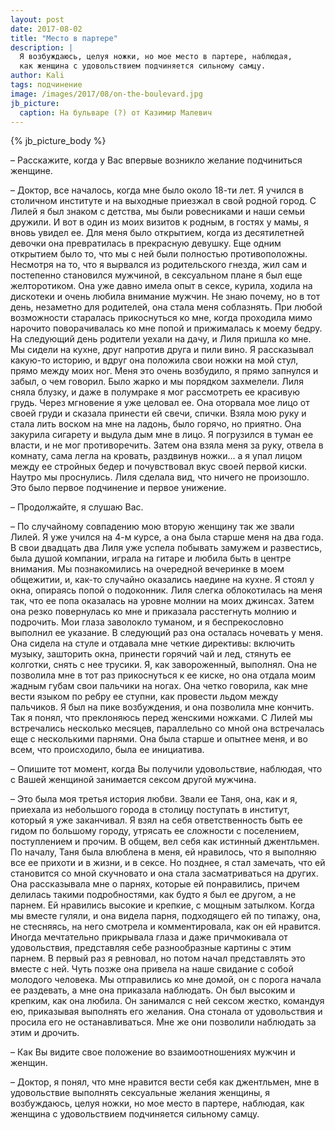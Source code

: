 ```yaml
---
layout: post
date: 2017-08-02
title: "Место в партере"
description: |
  Я возбуждаюсь, целуя ножки, но мое место в партере, наблюдая,
  как женщина с удовольствием подчиняется сильному самцу.
author: Kali
tags: подчинение
image: /images/2017/08/on-the-boulevard.jpg
jb_picture:
  caption: На бульваре (?) от Казимир Малевич
---
```


{% jb_picture_body %}

– Расскажите, когда у Вас впервые возникло желание подчиниться женщине.

– Доктор, все началось, когда мне было около 18-ти лет. Я учился в столичном
институте и на выходные приезжал в свой родной город. С Лилей я был знаком с
детства, мы были ровесниками и наши семьи дружили. И вот в один из моих визитов
к родным, в гостях у мамы, я вновь увидел ее. Для меня было открытием, когда из
десятилетней девочки она превратилась в прекрасную девушку. Еще одним открытием
было то, что мы с ней были полностью противоположны. Несмотря на то, что я
вырвался из родительского гнезда, жил сам и постепенно становился мужчиной, в
сексуальном плане я был еще желторотиком. Она уже давно имела опыт в сексе,
курила, ходила на дискотеки и очень любила внимание мужчин. Не знаю почему, но в
тот день, незаметно для родителей, она стала меня соблазнять. При любой
возможности старалась прикоснуться ко мне, когда проходила мимо нарочито
поворачивалась ко мне попой и прижималась к моему бедру. На следующий день
родители уехали на дачу, и Лиля пришла ко мне. Мы сидели на кухне, друг напротив
друга и пили вино. Я рассказывал какую-то историю, и вдруг она положила свои
ножки на мой стул, прямо между моих ног. Меня это очень возбудило, я прямо
запнулся и забыл, о чем говорил. Было жарко и мы порядком захмелели. Лиля сняла
блузку, и даже в полумраке я мог рассмотреть ее красивую грудь. Через мгновение
я уже целовал ее. Она оторвала мое лицо от своей груди и сказала принести ей
свечи, спички. Взяла мою руку и стала лить воском на мне на ладонь, было горячо,
но приятно. Она закурила сигарету и выдула дым мне в лицо. Я погрузился в туман
ее власти, и не мог противоречить. Затем она взяла меня за руку, отвела в
комнату, сама легла на кровать, раздвинув ножки… а я упал лицом между ее
стройных бедер и почувствовал вкус своей первой киски. Наутро мы проснулись.
Лиля сделала вид, что ничего не произошло. Это было первое подчинение и первое
унижение.

<!--more-->

– Продолжайте, я слушаю Вас.

– По случайному совпадению мою вторую женщину так же звали Лилей. Я уже
учился на 4-м курсе, а она была старше меня на два года. В свои двадцать два
Лиля уже успела побывать замужем и развестись, была душой компании, играла на
гитаре и любила быть в центре внимания. Мы познакомились на очередной вечеринке
в моем общежитии, и, как-то случайно оказались наедине на кухне. Я стоял у окна,
опираясь попой о подоконник. Лиля слегка облокотилась на меня так, что ее попа
оказалась на уровне молнии на моих джинсах. Затем она резко повернулась ко мне и
приказала расстегнуть молнию и подрочить. Мои глаза заволокло туманом, и я
беспрекословно выполнил ее указание. В следующий раз она осталась ночевать у
меня. Она сидела на стуле и отдавала мне четкие директивы: включить музыку,
зашторить окна, принести горячий чай и лед, стянуть ее колготки, снять с нее
трусики. Я, как завороженный, выполнял. Она не позволила мне в тот раз
прикоснуться к ее киске, но она отдала моим жадным губам свои пальчики на ногах.
Она четко говорила, как мне вести языком по ребру ее ступни, как провести льдом
между пальчиков. Я был на пике возбуждения, и она позволила мне кончить. Так я
понял, что преклоняюсь перед женскими ножками. С Лилей мы встречались несколько
месяцев, параллельно со мной она встречалась еще с несколькими парнями. Она была
старше и опытнее меня, и во всем, что происходило, была ее инициатива.

– Опишите тот момент, когда Вы получили удовольствие, наблюдая, что
с Вашей женщиной занимается сексом другой мужчина.

– Это была моя третья история любви. Звали ее Таня, она, как и я, приехала
из небольшого города в столицу поступать в институт, который я уже заканчивал. Я
взял на себя ответственность быть ее гидом по большому городу, утрясать ее
сложности с поселением, поступлением и прочим.  В общем, вел себя как истинный
джентльмен. По началу, Таня была влюблена в меня, ей нравилось, что я выполняю
все ее прихоти и в жизни, и в сексе. Но позднее, я стал замечать, что ей
становится со мной скучновато и она стала засматриваться на других. Она
рассказывала мне о парнях, которые ей понравились, причем делилась такими
подробностями, как будто я был ее другом, а не парнем. Ей нравились высокие и
крепкие, с мощным затылком. Когда мы вместе гуляли, и она видела парня,
подходящего ей по типажу, она, не стесняясь, на него смотрела и комментировала,
как он ей нравится. Иногда мечтательно прикрывала глаза и даже причмокивала от
удовольствия, представляя себе разнообразные картины с этим парнем. В первый раз
я ревновал, но потом начал представлять это вместе с ней. Чуть позже она привела
на наше свидание с собой молодого человека. Мы отправились ко мне домой, он с
порога начала ее раздевать, а мне она приказала наблюдать. Он был высоким и
крепким, как она любила. Он занимался с ней сексом жестко, командуя ею,
приказывая выполнять его желания. Она стонала от удовольствия и просила его не
останавливаться. Мне же они позволили наблюдать за этим и дрочить.

– Как Вы видите свое положение во взаимоотношениях мужчин и женщин.

– Доктор, я понял, что мне нравится вести себя как джентльмен, мне
в удовольствие выполнять сексуальные желания женщины, я возбуждаюсь, целуя
ножки, но мое место в партере, наблюдая, как женщина с удовольствием подчиняется
сильному самцу.

